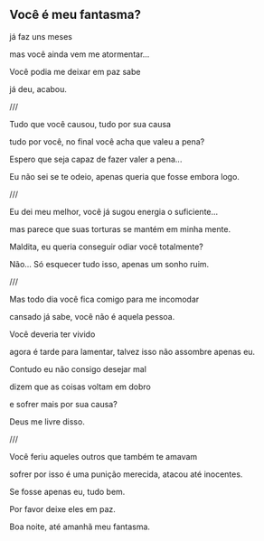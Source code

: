 ## Você é meu fantasma?

já faz uns meses

mas você ainda vem me atormentar...

Você podia me deixar em paz sabe

já deu, acabou.

///

Tudo que você causou, tudo por sua causa

tudo por você, no final você acha que valeu a pena?

Espero que seja capaz de fazer valer a pena...

Eu não sei se te odeio, apenas queria que fosse embora logo.

///

Eu dei meu melhor, você já sugou energia o suficiente...

mas parece que suas torturas se mantém em minha mente.

Maldita, eu queria conseguir odiar você totalmente?

Não... Só esquecer tudo isso, apenas um sonho ruim.

///

Mas todo dia você fica comigo para me incomodar 

cansado já sabe, você não é aquela pessoa.

Você deveria ter vivido

agora é tarde para lamentar, talvez isso não assombre apenas eu.

Contudo eu não consigo desejar mal

dizem que as coisas voltam em dobro

e sofrer mais por sua causa?

Deus me livre disso.

///

Você feriu aqueles outros que também te amavam

sofrer por isso é uma punição merecida, atacou até inocentes.

Se fosse apenas eu, tudo bem.

Por favor deixe eles em paz.

Boa noite, até amanhã meu fantasma.